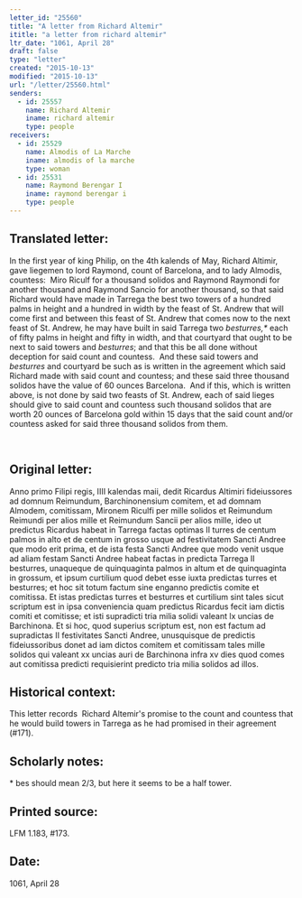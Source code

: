 ```yaml
---
letter_id: "25560"
title: "A letter from Richard Altemir"
ititle: "a letter from richard altemir"
ltr_date: "1061, April 28"
draft: false
type: "letter"
created: "2015-10-13"
modified: "2015-10-13"
url: "/letter/25560.html"
senders:
  - id: 25557
    name: Richard Altemir
    iname: richard altemir
    type: people
receivers:
  - id: 25529
    name: Almodis of La Marche
    iname: almodis of la marche
    type: woman
  - id: 25531
    name: Raymond Berengar I
    iname: raymond berengar i
    type: people
---
```

<h2> Translated letter:</h2><p>In the first year of king Philip, on the 4th kalends of May, Richard Altimir, gave liegemen to lord Raymond, count of Barcelona, and to lady Almodis, countess:&nbsp; Miro Riculf for a thousand solidos and Raymond Raymondi for another thousand and Raymond Sancio for another thousand, so that said Richard would have made in Tarrega the best two towers of a hundred palms in height and a hundred in width by the feast of St. Andrew that will come first and between this feast of St. Andrew that comes now to the next feast of St. Andrew, he may have built in said Tarrega two <i>besturres,*</i> each of fifty palms in height and fifty in width, and that courtyard that ought to be next to said towers and <i>besturres</i>; and that this be all done without deception for said count and countess.&nbsp; And these said towers and <i>besturres </i>and courtyard be such as is written in the agreement which said Richard made with said count and countess; and these said three thousand solidos have the value of 60 ounces Barcelona.&nbsp; And if this, which is written above, is not done by said two feasts of St. Andrew, each of said lieges should give to said count and countess such thousand solidos that are worth 20 ounces of Barcelona gold within 15 days that the said count and/or countess asked for said three thousand solidos from them.&nbsp;</p><p><i>&nbsp;</i></p><h2 class="mt-4"> Original letter:</h2><p>Anno primo Filipi regis, IIII kalendas maii, dedit Ricardus Altimiri fideiussores ad domnum Reimundum, Barchinonensium comitem, et ad domnam Almodem, comitissam, Mironem Riculfi per mille solidos et Reimundum Reimundi per alios mille et Reimundum Sancii per alios mille, ideo ut predictus Ricardus habeat in Tarrega factas optimas II turres de centum palmos in alto et de centum in grosso usque ad festivitatem Sancti Andree que modo erit prima, et de ista festa Sancti Andree que modo venit usque ad aliam festam Sancti Andree habeat factas in predicta Tarrega II besturres, unaqueque de quinquaginta palmos in altum et de quinquaginta in grossum, et ipsum curtilium quod debet esse iuxta predictas turres et besturres; et hoc sit totum factum sine enganno predictis comite et comitissa. Et istas predictas turres et besturres et curtilium sint tales sicut scriptum est in ipsa conveniencia quam predictus Ricardus fecit iam dictis comiti et comitisse; et isti supradicti tria milia solidi valeant lx uncias de Barchinona. Et si hoc, quod superius scriptum est, non est factum ad supradictas II festivitates Sancti Andree, unusquisque de predictis fideiussoribus donet ad iam dictos comitem et comitissam tales mille solidos qui valeant xx uncias auri de Barchinona infra xv dies quod comes aut comitissa predicti requisierint predicto tria milia solidos ad illos.</p><h2 class="mt-4"> Historical context:</h2><p>This letter records &nbsp;Richard Altemir's promise to the count and countess that he would build towers in Tarrega as he had promised in their agreement (#171).</p><h2 class="mt-4"> Scholarly notes:</h2><p>* bes should mean 2/3, but here it seems to be a half tower.&nbsp;</p><h2 class="mt-4"> Printed source:</h2><p>LFM 1.183, #173.&nbsp;&nbsp;</p><h2 class="mt-4"> Date:</h2>1061, April 28